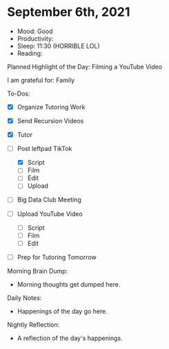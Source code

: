 # September 6th, 2021

- Mood: Good
- Productivity: 
- Sleep: 11:30 (HORRIBLE LOL)
- Reading: 

Planned Highlight of the Day: Filming a YouTube Video

I am grateful for: Family

To-Dos:
- [x] Organize Tutoring Work
- [x] Send Recursion Videos
- [x] Tutor
- [ ] Post leftpad TikTok
	- [x] Script
	- [ ] Film
	- [ ] Edit
	- [ ] Upload
- [ ] Big Data Club Meeting
- [ ] Upload YouTube Video
	- [ ] Script
	- [ ] Film
	- [ ] Edit
- [ ] Prep for Tutoring Tomorrow


Morning Brain Dump:
- Morning thoughts get dumped here.

Daily Notes:
- Happenings of the day go here.


Nightly Reflection: 
- A reflection of the day's happenings.






